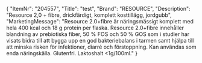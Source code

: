 {
  "ItemNr": "204557",
  "Title": "test",
  "Brand": "RESOURCE",
  "Description": "Resource 2,0 + fibre, drickfärdigt, komplett kosttillägg, jordgubb",
  "MarketingMessage": "Resource 2.0+fibre är näringsmässigt komplett med hela 400 kcal och 18 g protein per flaska. Resource 2.0+fibre innehåller blandning av prebiotiska fiber, 50 % FOS och 50 % GOS som i studier har visats bidra till att bygga upp en god bakteriebalans i tarmen samt hjälpa till att minska risken för infektioner, diarré och förstoppning. Kan användas som enda näringskälla. Glutenfri. Laktoshalt <1g/100ml."
}